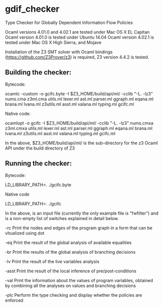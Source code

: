 # gdif_checker
Type Checker for Globally Dependent Information Flow Policies

Ocaml versions 4.01.0 and 4.02.1 are tested under Mac OS X EL Capitan 
Ocaml version 4.01.0 is tested under Ubuntu 14.04
Ocaml version 4.02.1 is tested under Mac OS X High Sierra, and Mojave

Installation of the Z3 SMT solver with Ocaml bindings (https://github.com/Z3Prover/z3)
is required, Z3 version 4.4.2 is tested.

## Building the checker:

Bytecode:

ocamlc -custom -o gcifc.byte -I $Z3_HOME/build/api/ml/ -cclib "-L. -lz3" nums.cma z3ml.cma utils.ml lexer.ml ast.ml parser.ml ggraph.ml eqana.ml brana.ml lvana.ml z3utils.ml asst.ml valana.ml typing.ml gcifc.ml 

Native code:

ocamlopt -o gcifc -I $Z3_HOME/build/api/ml/ -cclib "-L. -lz3" nums.cmxa z3ml.cmxa utils.ml lexer.ml ast.ml parser.ml ggraph.ml eqana.ml brana.ml lvana.ml z3utils.ml asst.ml valana.ml typing.ml gcifc.ml 

In the above, $Z3_HOME/build/api/ml/ is the sub-directory for the z3 Ocaml API 
under the build directory of Z3

## Running the checker: 

Bytecode:

LD_LIBRARY_PATH=.  ./gcifc.byte <options> <file>

Native code

LD_LIBRARY_PATH=.  ./gcifc <options> <file>

In the above, <file> is an input file (currently the only example file is "fwfilter") and 
<options> is a non-empty list of switches explained in detail below. 

-rc Print the nodes and edges of the program graph in a form that can be vitualized using dot

-eq Print the result of the global analysis of available equalities

-br Print the results of the global analysis of branching decisions 

-lv Print the result of the live variables analysis

-asst Print the result of the local inference of pre/post-conditions

-val Print the information about the values of program variables, obtained by combining all the analyses on values and branching decisions

-plc Perform the type checking and display whether the policies are enforced 
